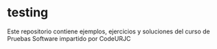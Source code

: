 # testing
Este repositorio contiene ejemplos, ejercicios y soluciones del curso de Pruebas Software impartido por CodeURJC
